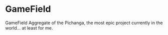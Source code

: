 # GameField
GameField Aggregate of the Pichanga, the most epic project currently in the world... at least for me.
